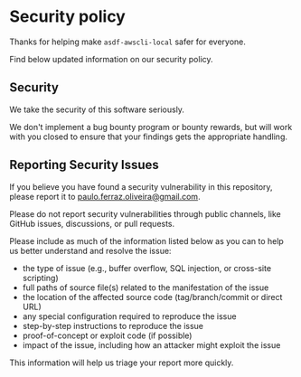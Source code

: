 # Security policy

Thanks for helping make `asdf-awscli-local` safer for everyone.

Find below updated information on our security policy.

## Security

We take the security of this software seriously.

We don't implement a bug bounty program or bounty rewards, but will work with
you closed to ensure that your findings gets the appropriate handling.

## Reporting Security Issues

If you believe you have found a security vulnerability in this repository,
please report it to <paulo.ferraz.oliveira@gmail.com>.

Please do not report security vulnerabilities through public channels, like
GitHub issues, discussions, or pull requests.

Please include as much of the information listed below as you can to help us
better understand and resolve the issue:

- the type of issue (e.g., buffer overflow, SQL injection, or cross-site
  scripting)
- full paths of source file(s) related to the manifestation of the issue
- the location of the affected source code (tag/branch/commit or direct URL)
- any special configuration required to reproduce the issue
- step-by-step instructions to reproduce the issue
- proof-of-concept or exploit code (if possible)
- impact of the issue, including how an attacker might exploit the issue

This information will help us triage your report more quickly.
